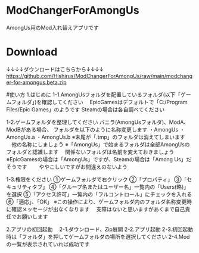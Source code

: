 # ModChangerForAmongUs
AmongUs用のMod入れ替えアプリです

# Download
↓↓↓↓ダウンロードはこちらから↓↓↓↓
https://github.com/Hishirus/ModChangerForAmongUs/raw/main/modchanger-for-amongus.beta.zip

#使い方
1.はじめに
  1-1.AmongUsフォルダを配置しているフォルダ(以下「ゲームフォルダ」)を確認してください
  　EpicGamesはデフォルトで「C:/Program Files/Epic Games」のようです
    Steamの場合は各自調べてください
  
  1-2.ゲームフォルダを整理してください
    バニラ(AmongUsフォルダ)、ModA、ModBがある場合、
    フォルダを以下のように名称変更します
    ・AmongUs
    ・AmongUs.a
    ・AmongUs.b
  ※末尾が「.tmp」のフォルダは消えてしまいます
  　他の名称にしましょう
  ※「AmongUs」で始まるフォルダは全部AmongUsのフォルダと認識します
  　関係ないフォルダは名前を変えておきましょう
  ※EpicGamesの場合は「AmongUs」ですが、Steamの場合は「Among Us」だそうです
　　ややこしいですがお間違えのないよう
  
  1-3.権限をください
    ①ゲームフォルダで右クリック
    ②「プロパティ」
    ③「セキュリティタブ」
    ④「グループ名またはユーザー名」一覧内の「Users(略)」を選択
    ⑤「アクセス許可」一覧内の「フルコントロール」にチェックを入れる
    ⑥「適応」、「OK」
    ※この操作により、ゲームフォルダ内のフォルダ名称変更時に確認メッセージが出なくなります
    　支障はないと思いますがあくまで自己責任でお願いします
 
2.アプリの初回起動
　2-1.ダウンロード、Zip展開
  2-2.アプリ起動
  2-3.初回起動時は「フォルダ」を押してゲームフォルダの場所を選択してください
  2-4.Modの一覧が表示されていれば成功です
  
